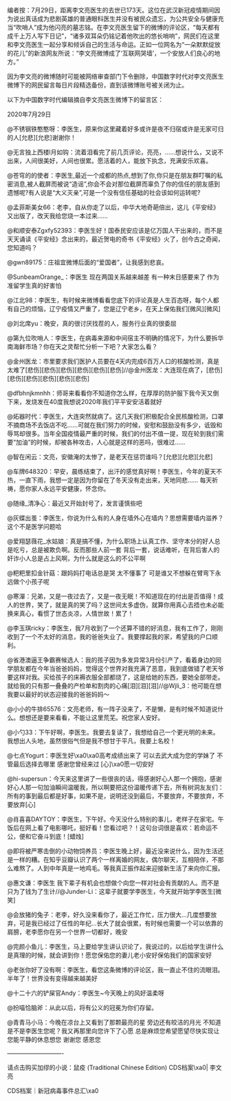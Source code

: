 编者按：7月29日，距离李文亮医生的去世已173天。这位在武汉新冠疫情期间因为说出真话成为悲剧英雄的普通眼科医生并没有被民众遗忘，为公共安全与健康充当“吹哨人”成为他闪亮的墓志铭。在李文亮医生留下的微博的评论区，“每天都有成千上万人写下日记”，“诸多双耳朵仍铭记着他吹出的悠长哨响”，网民们在这里和李文亮医生一起分享和倾诉自己的生活与命运。正如一位网名为“一朵默默绽放的花儿”的新浪网友所说：“李文亮微博成了‘互联网哭墙’，一个安放人们良心的地方。”

因为李文亮的微博随时可能被网络审查部门下令删除，中国数字时代对李文亮医生微博下的网民留言每日片段精选备份，直到该微博账号被关闭为止。 

以下为中国数字时代编辑摘自李文亮医生微博下的留言区：

2020年7月29日

@不锈钢铁憨憨呀：李医生，原来你这里藏着好多或许是夜不归宿或许是无家可归的人[允悲][允悲]谢谢你！

@无言独上西楼l月如钩：流着泪看完了前几页评论，亮亮，……想说什么，又说不出来，人间很美好，人间也很累。愿活着的人，能放下执念，充满安乐欢喜。

@苍穹的的使者：李医生,最近一个成都的热点,想到了你,你只是在朋友群叮嘱的私密消息,被人截屏而被说“造谣”,你会不会对那位截屏而辜负了你的信任的朋友感到遗憾呢?有人说是“大义灭亲”,可是一个没有信任基础的社会该如何运转呢?

@孟菲斯美女66：老李，自从你走了以后，中华大地奇葩倍出，这儿《平安经》又出版了，改天我给您烧一本过来……

@和顺安泰Zgxfy52393：李医生好！国泰民安应该是亿万国人干出来的，而不是天天诵读《平安经》念出来的，最近贺电的奇书《平安经》火了，创今古之奇闻，您知道吗？

@gwn89175：庄祖宜微博后面的“爱国者”，让我感到悲哀。

@SunbeamOrange_：李医生 现在两国关系越来越差 有一种末日感要来了 作为准留学生真的好害怕

@江北98：李医生，有时候来微博看看您底下的评论真是人生百态呀，每个人都有自己的烦恼，辽宁疫情又严重了，您是辽宁老乡，在天上保佑我们[微风][微风]

@刘北席yu：晚安，真的很讨厌找茬的人，服务行业真的很委屈

@第九位吹哨人：李医生，在病毒来源和中间宿主不明确的情况下，为什么要拆华南海鲜市场？你在天之灵帮忙分析一下吧？大家怎么看？

@金州医龙：市里要求我们医护人员要在4天内完成6百万人口的核酸检测，真是太难了[悲伤][悲伤][悲伤][悲伤][悲伤][悲伤]//@金州医龙：大连现在病了，[悲伤][悲伤][悲伤][悲伤][悲伤][悲伤]

@dfbhnjkmnhh：师哥来看看你不知道你怎么样，在厚厚的防护服下我今天又倒下来，发烧发在40度我想说2020年我们平平安安活着就好

@炻器时代：李医生，大连突然就病了。这几天我们积极配合全民核酸检测，口罩不摘商场不去饭店不吃……可就在我们努力的时候，安慰和鼓励没有多少，诋毁和辱骂却很多。当年全国疫情最严重的时候，我们的付出不值一提，现在轮到我们需要“加油”的时候，却被各种攻击，人心就是这样的恶吗，很难过……

@智在闲云：文亮，安徽淹的太惨了，是老天在惩罚谁吗？[允悲][允悲][允悲]

@车牌648320：早安，晨练结束了，出汗的感觉真好啊！李医生，今年的夏天不热，一直下雨，我想一定是因为你留在了冬天没有走出来，天地同悲…… 每天祈祷，愿你家人永远平安健康，怀念你。

@随缘_清净心：最近又开始封号了，发言谨慎些吧

@灰蝶出茧：李医生，你说为什么有的人身在墙外心在墙内？思想需要墙内滋养？这个不是医学问题哈

@爱翔瑟薇花_水姑娘：真是搞不懂，为什么职场上认真工作、坚守本分的好人总是吃亏，总是被欺负啊。反而那些人前一套 背后一套，说话难听，在背后害人的奸诈小人总是占上风啊，为什么就是这么的不公平啊

@粑粑里扣金针菇：跟妈妈打电话总是哭 太不懂事了 可是谁又不想躲在臂弯下永远做个小孩子呢

@寒潬：兄弟，又是一夜过去了，又是一夜无眠！不知道现在的付出是否值得！成人的世界，笑了，就是真的笑了吗？这世间太多虚伪，就算你用真心去捂也未必能换来真心，看惯了世态炎凉，人情世故！累了！

@李玉琪ricky：李医生，我7月收到了一个还算不错的好消息，我有工作了，刚刚收到了一个不太好的消息，我的爸爸失业了。我要撑起我的家，希望我的户口顺利。

@省港澳逼王争霸赛候选人：我的孩子因为多发异常3月份引产了，看着身边的同学朋友都在今年当爸爸妈妈，觉得这个世界对我充满了恶意，我到底做错了老天爷要这样对我。买给孩子的床褥衣服全部都烧了，这是给她的东西，要她全部带走。就给我的只有那一叠叠的产检单和割肉的心痛[泪][泪][泪]//@Wjli_3：他可能在想 我要以最好的状态迎接我的爸爸妈妈～

@小小的牛排65576：文亮老师，有一阵子没来了，不是懒，是有时候不知道说什么。想想还是要来看看，不能让这里荒芜。祝您家人安好。

@小勺33：下午好啊，李医生。我要去复读了，我想给自己一个更光明的未来。我想出人头地，虽然很俗气但是我不想甘于平凡，我要上名校！

@七点Yogurt：李医生好\xa0\xa0高考成绩出来了 可以去武大成为您的学妹了 不管最后选择去哪里 感谢您曾经来过 [心]\xa0愿一切安好

@hi-supersun：今天来这里讲了一些很丧的话，得感谢好心人那一个拥抱，感谢好心人那一句加油瞬间温暖我，所以啊要把这份温暖传递下去，所有树洞友友们：所有的事到最后都是好事，如果不是，说明还没到最后，不要放弃，不要放弃，不要放弃[心]

@肖喜喜DAYTOY：李医生，下午好。今天没什么特别的事儿，老样子在家宅。午饭后在网上看了电影哪吒，挺好看！您看过吧？！这句台词很是喜欢：若命运不公，便和它奋斗到底！[蜡烛]

@即将被严寒击倒的小动物饲养员：李医生晚上好，最近没来说什么，因为生活还是一样的糟。在知乎豆瓣认识了两个一样离婚的网友，偶尔聊天，互相陪伴，不那么难熬了。人到中年真是一地鸡毛。等我真正振作起来迎接新生活了来向你汇报。

@惠文谦：李医生 我下辈子有机会也想做个向您一样对社会有贡献的人。而不是只为了钱为了生计//@Junder-Li：这辈子就要学李医生，今天就开始学李医生[微笑]

@会放猪的兔子：老李，好久没来看你了，最近工作忙，压力很大&#8230;几度想要放弃，可是我已经过了任性的年纪&#8230;长大了就会很累，有时候也需要一个可以依靠的肩膀，老李愿你在另一个世界一切都好，晚安

@完颜小鱼儿：李医生，马上要给学生讲认识论了，我说过的，以后给学生讲什么是真理的时候，就会讲到你！愿您保佑您的妻儿老小安好保佑我们的国家安好

@老张你好了没有啊：李医生，看您这条微博的评论区，我一直止不住的流眼泪。半年了！世界没有变得越来越美好

@十二十六的铲屎官Andy：李医生~今天晚上的风好温柔呀

@扮喵恰脑斧：从此以后，将有公义的冠冕为你们存留。

@青青马小马：今晚在凉台上又看到了那颗最亮的星 旁边还有皎洁的月光 不知道是不是李医生您呢？我又再那里向您许下了心愿 总是麻烦您希望愿望尽快实现让您能平静的休息想您 谢谢您 感恩您

&#8212;&#8212;&#8212;&#8212;&#8212;&#8212;&#8212;&#8212;&#8212;-

请点击购买加缪的小说：鼠疫 (Traditional Chinese Edition) CDS档案\xa0| 李文亮

CDS档案｜新冠病毒事件总汇\xa0


